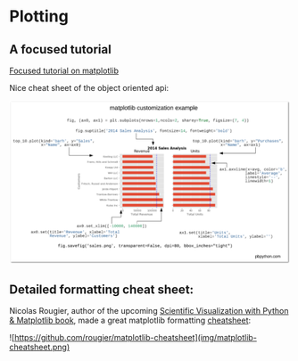 # Plotting

## A focused tutorial

[Focused tutorial on matplotlib](https://pbpython.com/effective-matplotlib.html)

Nice cheat sheet of the object oriented api:

![Summary](img/matplotlib-pbpython-example.png)

## Detailed formatting cheat sheet: 

Nicolas Rougier, author of the upcoming [Scientific Visualization with Python & Matplotlib book](https://github.com/rougier/scientific-visualization-book), made a great matplotlib formatting [cheatsheet](https://github.com/rougier/matplotlib-cheatsheet): 

![https://github.com/rougier/matplotlib-cheatsheet](img/matplotlib-cheatsheet.png)